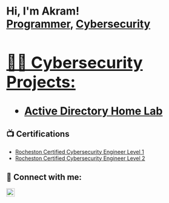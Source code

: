 <h1>Hi, I'm Akram! <br/><a href="https://github.com/joshmadakor1">Programmer</a>, <a href="https://www.linkedin.com/in/akram-roslann-a6243120a/">Cybersecurity 

<h2>👨‍💻 Cybersecurity Projects:</h2>


  - [Active Directory Home Lab](https://github.com/joshmadakor1/Algorithms-Practice)


<h2>📺 Certifications</h2>

 - [Rocheston Certified Cybersecurity Engineer Level 1](https://www.credly.com/badges/49d38bb9-c048-4573-9c78-164ab3ec85bd/linked_in_profile)
 - [Rocheston Certified Cybersecurity Engineer Level 2](https://www.credly.com/badges/5f2639d5-c439-4794-b9c8-32186b3890f2/linked_in_profile)



<h2> 🤳 Connect with me:</h2>


[<img align="left" alt="JoshMadakor | LinkedIn" width="22px" src="https://www.linkedin.com/in/akram-roslann-a6243120a/" />][linkedin]


[linkedin]: https://www.linkedin.com/in/akram-roslann-a6243120a/

<!--
**joshmadakor1/joshmadakor1** is a ✨ _special_ ✨ repository because its `README.md` (this file) appears on your GitHub profile.

Here are some ideas to get you started:

- 🔭 I’m currently working on ...
- 🌱 I’m currently learning ...
- 👯 I’m looking to collaborate on ...
- 🤔 I’m looking for help with ...
- 💬 Ask me about ...
- 📫 How to reach me: ...
- 😄 Pronouns: ...
- ⚡ Fun fact: ...
-->
